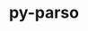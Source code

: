 ---
title: "py-parso"
layout: cache
categories: [package, v0.23.1]
meta: {"compilers": ["gcc@=10.2.1", "gcc@=11.1.0", "gcc@=11.4.0", "gcc@=9.4.0", "oneapi@=2024.2.1"], "num_specs": 10, "num_specs_by_stack": {"data-vis-sdk": 2, "developer-tools-manylinux2014": 1, "e4s": 2, "e4s-neoverse-v2": 1, "e4s-neoverse_v1": 1, "e4s-oneapi": 2, "e4s-power": 1, "root": 10}, "oss": ["centos7", "ubuntu20.04", "ubuntu22.04"], "platforms": ["linux"], "stacks": ["data-vis-sdk", "developer-tools-manylinux2014", "e4s", "e4s-neoverse-v2", "e4s-neoverse_v1", "e4s-oneapi", "e4s-power", "root"], "targets": ["neoverse_v1", "neoverse_v2", "ppc64le", "x86_64_v3"], "versions": ["0.8.4"]}
spec_details: [{"compiler": "gcc@=10.2.1", "hash": "4x6kd4jicf3rizopcomdfdkwfzfvh22g", "os": "centos7", "platform": "linux", "size": "-", "stacks": ["developer-tools-manylinux2014", "root"], "tarball": "https://binaries.spack.io/v0.23.1/build_cache/linux-centos7-x86_64_v3/gcc-10.2.1/py-parso-0.8.4/linux-centos7-x86_64_v3-gcc-10.2.1-py-parso-0.8.4-4x6kd4jicf3rizopcomdfdkwfzfvh22g.spack", "target": "x86_64_v3", "variants": ["build_system=python_pip"], "versions": ["0.8.4"]}, {"compiler": "gcc@=9.4.0", "hash": "6azq7ruyeiytpnklnqzhsrlpt435jgtw", "os": "ubuntu20.04", "platform": "linux", "size": "-", "stacks": ["e4s-power", "root"], "tarball": "https://binaries.spack.io/v0.23.1/build_cache/linux-ubuntu20.04-ppc64le/gcc-9.4.0/py-parso-0.8.4/linux-ubuntu20.04-ppc64le-gcc-9.4.0-py-parso-0.8.4-6azq7ruyeiytpnklnqzhsrlpt435jgtw.spack", "target": "ppc64le", "variants": ["build_system=python_pip"], "versions": ["0.8.4"]}, {"compiler": "gcc@=11.1.0", "hash": "73yxzl66y4nfu3ajelfepmqpj7gyo5og", "os": "ubuntu20.04", "platform": "linux", "size": "-", "stacks": ["data-vis-sdk", "root"], "tarball": "https://binaries.spack.io/v0.23.1/build_cache/linux-ubuntu20.04-x86_64_v3/gcc-11.1.0/py-parso-0.8.4/linux-ubuntu20.04-x86_64_v3-gcc-11.1.0-py-parso-0.8.4-73yxzl66y4nfu3ajelfepmqpj7gyo5og.spack", "target": "x86_64_v3", "variants": ["build_system=python_pip"], "versions": ["0.8.4"]}, {"compiler": "gcc@=11.1.0", "hash": "qjcjozju3hzla2kyk5qd7uzzo7jxi2hn", "os": "ubuntu20.04", "platform": "linux", "size": "-", "stacks": ["data-vis-sdk", "root"], "tarball": "https://binaries.spack.io/v0.23.1/build_cache/linux-ubuntu20.04-x86_64_v3/gcc-11.1.0/py-parso-0.8.4/linux-ubuntu20.04-x86_64_v3-gcc-11.1.0-py-parso-0.8.4-qjcjozju3hzla2kyk5qd7uzzo7jxi2hn.spack", "target": "x86_64_v3", "variants": ["build_system=python_pip"], "versions": ["0.8.4"]}, {"compiler": "gcc@=11.4.0", "hash": "eexsvtcwzovpw6d7fsas274xpruad2d5", "os": "ubuntu22.04", "platform": "linux", "size": "-", "stacks": ["e4s-neoverse_v1", "root"], "tarball": "https://binaries.spack.io/v0.23.1/build_cache/linux-ubuntu22.04-neoverse_v1/gcc-11.4.0/py-parso-0.8.4/linux-ubuntu22.04-neoverse_v1-gcc-11.4.0-py-parso-0.8.4-eexsvtcwzovpw6d7fsas274xpruad2d5.spack", "target": "neoverse_v1", "variants": ["build_system=python_pip"], "versions": ["0.8.4"]}, {"compiler": "gcc@=11.4.0", "hash": "g3bc7lga4pwu7p7tvo2dblbdk7vdp464", "os": "ubuntu22.04", "platform": "linux", "size": "-", "stacks": ["e4s-neoverse-v2", "root"], "tarball": "https://binaries.spack.io/v0.23.1/build_cache/linux-ubuntu22.04-neoverse_v2/gcc-11.4.0/py-parso-0.8.4/linux-ubuntu22.04-neoverse_v2-gcc-11.4.0-py-parso-0.8.4-g3bc7lga4pwu7p7tvo2dblbdk7vdp464.spack", "target": "neoverse_v2", "variants": ["build_system=python_pip"], "versions": ["0.8.4"]}, {"compiler": "gcc@=11.4.0", "hash": "dbwqzbf7pttqcqfyaw55f73yhdgw24pb", "os": "ubuntu22.04", "platform": "linux", "size": "-", "stacks": ["e4s", "root"], "tarball": "https://binaries.spack.io/v0.23.1/build_cache/linux-ubuntu22.04-x86_64_v3/gcc-11.4.0/py-parso-0.8.4/linux-ubuntu22.04-x86_64_v3-gcc-11.4.0-py-parso-0.8.4-dbwqzbf7pttqcqfyaw55f73yhdgw24pb.spack", "target": "x86_64_v3", "variants": ["build_system=python_pip"], "versions": ["0.8.4"]}, {"compiler": "gcc@=11.4.0", "hash": "2urrbz56fplmgxvil6x2gizdt3tn6uwl", "os": "ubuntu22.04", "platform": "linux", "size": "-", "stacks": ["e4s", "root"], "tarball": "https://binaries.spack.io/v0.23.1/build_cache/linux-ubuntu22.04-x86_64_v3/gcc-11.4.0/py-parso-0.8.4/linux-ubuntu22.04-x86_64_v3-gcc-11.4.0-py-parso-0.8.4-2urrbz56fplmgxvil6x2gizdt3tn6uwl.spack", "target": "x86_64_v3", "variants": ["build_system=python_pip"], "versions": ["0.8.4"]}, {"compiler": "oneapi@=2024.2.1", "hash": "4wl3pvws2totuf6xwe42k66bcbhcwowv", "os": "ubuntu22.04", "platform": "linux", "size": "-", "stacks": ["e4s-oneapi", "root"], "tarball": "https://binaries.spack.io/v0.23.1/build_cache/linux-ubuntu22.04-x86_64_v3/oneapi-2024.2.1/py-parso-0.8.4/linux-ubuntu22.04-x86_64_v3-oneapi-2024.2.1-py-parso-0.8.4-4wl3pvws2totuf6xwe42k66bcbhcwowv.spack", "target": "x86_64_v3", "variants": ["build_system=python_pip"], "versions": ["0.8.4"]}, {"compiler": "oneapi@=2024.2.1", "hash": "t7hvgdcemi7rrucmcodohyircwcvm6su", "os": "ubuntu22.04", "platform": "linux", "size": "-", "stacks": ["e4s-oneapi", "root"], "tarball": "https://binaries.spack.io/v0.23.1/build_cache/linux-ubuntu22.04-x86_64_v3/oneapi-2024.2.1/py-parso-0.8.4/linux-ubuntu22.04-x86_64_v3-oneapi-2024.2.1-py-parso-0.8.4-t7hvgdcemi7rrucmcodohyircwcvm6su.spack", "target": "x86_64_v3", "variants": ["build_system=python_pip"], "versions": ["0.8.4"]}]
---